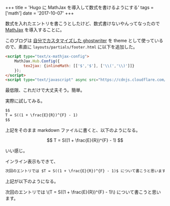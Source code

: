 +++
title = 'Hugo に MathJax を導入して数式を書けるようにする'
tags = ['math']
date = '2017-10-07'
+++

数式を入れたエントリを書こうとしたけど、数式書けないやんってなったので [MathJax](https://www.mathjax.org) を導入することに。

<!--more-->

このブログは [自分でカスタマイズした ghostwriter](https://github.com/m0t0k1ch1/ghostwriter/tree/m0t0k1ch1st0ry) を theme として使っているので、素直に `layouts/partials/footer.html` に以下を追加した。

<!-- prettier-ignore -->
``` html
<script type="text/x-mathjax-config">
    MathJax.Hub.Config({
        tex2jax: {inlineMath: [['$','$'], ['\\(','\\)']]}
    });
</script>
<script type="text/javascript" async src="https://cdnjs.cloudflare.com/ajax/libs/mathjax/2.7.2/MathJax.js?config=TeX-MML-AM_CHTML"></script>
```

最低限、これだけで大丈夫そう。簡単。

実際に試してみる。

```txt
$$
T = S((1 + \frac{E}{R})^{F} - 1)
$$
```

上記をそのまま markdown ファイルに書くと、以下のようになる。

$$
T = S((1 + \frac{E}{R})^{F} - 1)
$$

いい感じ。

インライン表示もできて、

```txt
次回のエントリでは $T = S((1 + \frac{E}{R})^{F} - 1)$ について書こうと思います。
```

上記が以下のようになる。

次回のエントリでは \\(T = S((1 + \frac{E}{R})^{F} - 1)\\) について書こうと思います。
